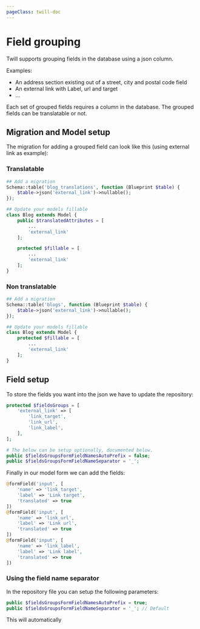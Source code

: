 ```yaml
---
pageClass: twill-doc
---
```


# Field grouping

Twill supports grouping fields in the database using a json column.

Examples:

- An address section existing out of a street, city and postal code field
- An external link with Label, url and target
- ...

Each set of grouped fields requires a column in the database. The grouped fields can be translatable or not.

## Migration and Model setup

The migration for adding a grouped field can look like this (using external link as example):

### Translatable

```php
## Add a migration
Schema::table('blog_translations', function (Blueprint $table) {
    $table->json('external_link')->nullable();
});

## Update your models fillable
class Blog extends Model {
    public $translatedAttributes = [
        ...
        'external_link'
    ];

    protected $fillable = [
        ...
        'external_link'
    ];
}
```

### Non translatable

```php
## Add a migration
Schema::table('blogs', function (Blueprint $table) {
    $table->json('external_link')->nullable();
});

## Update your models fillable
class Blog extends Model {
    protected $fillable = [
        ...
        'external_link'
    ];
}
```

## Field setup

To store the fields you want into the json we have to update the repository:

```php
protected $fieldsGroups = [
    'external_link' => [
        'link_target',
        'link_url',
        'link_label',
    ],
];

# The below can be setup optionally, documented below.
public $fieldsGroupsFormFieldNamesAutoPrefix = false;
public $fieldsGroupsFormFieldNameSeparator = '_';
```

Finally in our model form we can add the fields:

```php
@formField('input', [
    'name' => 'link_target',
    'label' => 'Link target',
    'translated' => true
])
@formField('input', [
    'name' => 'link_url',
    'label' => 'Link url',
    'translated' => true
])
@formField('input', [
    'name' => 'link_label',
    'label' => 'Link label',
    'translated' => true
])
```

### Using the field name separator

In the repository file you can setup the following parameters:

```php
public $fieldsGroupsFormFieldNamesAutoPrefix = true;
public $fieldsGroupsFormFieldNameSeparator = '_'; // Default
```

This will automatically 

